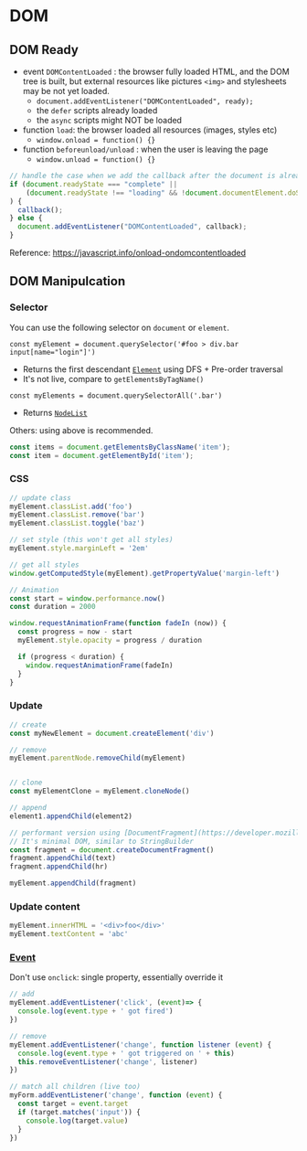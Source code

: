# DOM

## DOM Ready

- event `DOMContentLoaded` : the browser fully loaded HTML, and the DOM tree is built, but external resources like pictures `<img>` and stylesheets may be not yet loaded.
  - `document.addEventListener("DOMContentLoaded", ready);`
  - the `defer` scripts already loaded
  - the `async` scripts might NOT be loaded
- function `load`: the browser loaded all resources (images, styles etc)
  - `window.onload = function() {}` 
- function `beforeunload/unload` : when the user is leaving the page
  - `window.unload = function() {}`

```js
// handle the case when we add the callback after the document is already loaded 
if (document.readyState === "complete" ||
    (document.readyState !== "loading" && !document.documentElement.doScroll)
) {
  callback();
} else {
  document.addEventListener("DOMContentLoaded", callback);
}
```

Reference: https://javascript.info/onload-ondomcontentloaded

## DOM Manipulcation

### Selector
You can use the following selector on `document` or `element`.

`const myElement = document.querySelector('#foo > div.bar input[name="login"]')`
- Returns the first descendant [`Element`](https://developer.mozilla.org/en-US/docs/Web/API/element) using DFS + Pre-order traversal
- It's not live, compare to `getElementsByTagName()`

`const myElements = document.querySelectorAll('.bar')`
- Returns [`NodeList`](https://developer.mozilla.org/en-US/docs/Web/API/NodeList)

Others: using above is recommended.
```js
const items = document.getElementsByClassName('item');
const item = document.getElementById('item');
```

### CSS
```js
// update class
myElement.classList.add('foo')
myElement.classList.remove('bar')
myElement.classList.toggle('baz')

// set style (this won't get all styles)
myElement.style.marginLeft = '2em'

// get all styles
window.getComputedStyle(myElement).getPropertyValue('margin-left')

// Animation
const start = window.performance.now()
const duration = 2000

window.requestAnimationFrame(function fadeIn (now)) {
  const progress = now - start
  myElement.style.opacity = progress / duration

  if (progress < duration) {
    window.requestAnimationFrame(fadeIn)
  }
}
```

### Update
```js
// create
const myNewElement = document.createElement('div')

// remove
myElement.parentNode.removeChild(myElement)


// clone
const myElementClone = myElement.cloneNode()

// append
element1.appendChild(element2)

// performant version using [DocumentFragment](https://developer.mozilla.org/en-US/docs/Web/API/DocumentFragment)
// It's minimal DOM, similar to StringBuilder
const fragment = document.createDocumentFragment()
fragment.appendChild(text)
fragment.appendChild(hr)

myElement.appendChild(fragment)

```

### Update content
```js
myElement.innerHTML = '<div>foo</div>'
myElement.textContent = 'abc'
```

### [Event](https://developer.mozilla.org/en-US/docs/Web/API/Event)
Don't use `onclick`: single property, essentially override it

```js
// add
myElement.addEventListener('click', (event)=> {
  console.log(event.type + ' got fired')
})

// remove
myElement.addEventListener('change', function listener (event) {
  console.log(event.type + ' got triggered on ' + this)
  this.removeEventListener('change', listener)
})

// match all children (live too)
myForm.addEventListener('change', function (event) {
  const target = event.target
  if (target.matches('input')) {
    console.log(target.value)
  }
})
```
